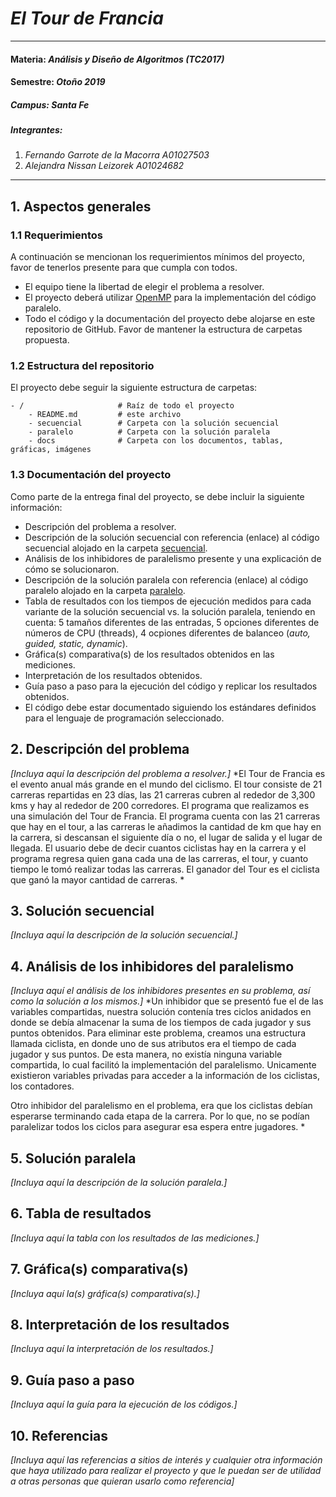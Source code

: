 # *El Tour de Francia*
---
#### Materia: *Análisis y Diseño de Algoritmos (TC2017)*

#### Semestre: *Otoño 2019*

##### Campus: *Santa Fe*

##### Integrantes:
1. *Fernando Garrote de la Macorra* *A01027503*
2. *Alejandra Nissan Leizorek* *A01024682*

---
## 1. Aspectos generales

### 1.1 Requerimientos

A continuación se mencionan los requerimientos mínimos del proyecto, favor de tenerlos presente para que cumpla con todos.

* El equipo tiene la libertad de elegir el problema a resolver.
* El proyecto deberá utilizar [OpenMP](https://www.openmp.org/) para la implementación del código paralelo.
* Todo el código y la documentación del proyecto debe alojarse en este repositorio de GitHub. Favor de mantener la estructura de carpetas propuesta.

### 1.2 Estructura del repositorio
El proyecto debe seguir la siguiente estructura de carpetas:
```
- / 			        # Raíz de todo el proyecto
    - README.md			# este archivo
    - secuencial		# Carpeta con la solución secuencial
    - paralelo			# Carpeta con la solución paralela
    - docs              # Carpeta con los documentos, tablas, gráficas, imágenes
```

### 1.3 Documentación  del proyecto

Como parte de la entrega final del proyecto, se debe incluir la siguiente información:

* Descripción del problema a resolver.
* Descripción de la solución secuencial con referencia (enlace) al código secuencial alojado en la carpeta [secuencial](secuencial/).
* Análisis de los inhibidores de paralelismo presente y una explicación de cómo se solucionaron.
* Descripción de la solución paralela con referencia (enlace) al código paralelo alojado en la carpeta [paralelo](paralelo/).
* Tabla de resultados con los tiempos de ejecución medidos para cada variante de la solución secuencial vs. la solución paralela, teniendo en cuenta: 5 tamaños diferentes de las entradas, 5 opciones diferentes de números de CPU (threads), 4 ocpiones diferentes de balanceo (*auto, guided, static, dynamic*).
* Gráfica(s) comparativa(s) de los resultados obtenidos en las mediciones.
* Interpretación de los resultados obtenidos.
* Guía paso a paso para la ejecución del código y replicar los resultados obtenidos.
* El código debe estar documentado siguiendo los estándares definidos para el lenguaje de programación seleccionado.

## 2. Descripción del problema

*[Incluya aquí la descripción del problema a resolver.]*
*El Tour de Francia es el evento anual más grande en el mundo del ciclismo. El tour consiste de 21 carreras repartidas en 23 días, las 21 carreras cubren al rededor de 3,300 kms y hay al rededor de 200 corredores. El  programa que realizamos es una simulación del Tour de Francia. El programa cuenta con las 21 carreras que hay en el tour, a las carreras le añadimos la cantidad de km que hay en la carrera, si descansan el siguiente día o no, el lugar de salida y el lugar de llegada. El usuario debe de decir cuantos ciclistas hay en la carrera y el programa regresa quien gana cada una de las carreras, el tour, y cuanto tiempo le tomó realizar todas las carreras. El ganador del Tour es el ciclista que ganó la mayor cantidad de carreras. *

## 3. Solución secuencial

*[Incluya aquí la descripción de la solución secuencial.]*

## 4. Análisis de los inhibidores del paralelismo

*[Incluya aquí el análisis de los inhibidores presentes en su problema, así como la solución a los mismos.]*
*Un inhibidor que se presentó fue el de las variables compartidas, nuestra solución contenía tres ciclos anidados en donde se debía almacenar la suma de los tiempos de cada jugador y sus puntos obtenidos. Para eliminar este problema, creamos una estructura llamada ciclista, en donde uno de sus atributos era el tiempo de cada jugador y sus puntos. De esta manera, no existía ninguna variable compartida, lo cual facilitó la implementación del paralelismo. Unicamente existieron variables privadas para acceder a la información de los ciclistas, los contadores.

Otro inhibidor del paralelismo en el problema, era que los ciclistas debían esperarse terminando cada etapa de la carrera. Por lo que, no se podían paralelizar todos los ciclos para asegurar esa espera entre jugadores. 
*

## 5. Solución paralela

*[Incluya aquí la descripción de la solución paralela.]*

## 6. Tabla de resultados

*[Incluya aquí la tabla con los resultados de las mediciones.]*



## 7. Gráfica(s) comparativa(s)

*[Incluya aquí la(s) gráfica(s) comparativa(s).]*


## 8. Interpretación de los resultados

*[Incluya aquí la interpretación de los resultados.]*

## 9. Guía paso a paso

*[Incluya aquí la guía para la ejecución de los códigos.]*

## 10. Referencias

*[Incluya aquí las referencias a sitios de interés y cualquier otra información que haya utilizado para realizar el proyecto y que le puedan ser de utilidad a otras personas que quieran usarlo como referencia]*
